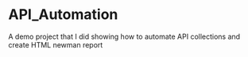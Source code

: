 # API_Automation
A demo project that I did showing how to automate API collections and create HTML newman report
